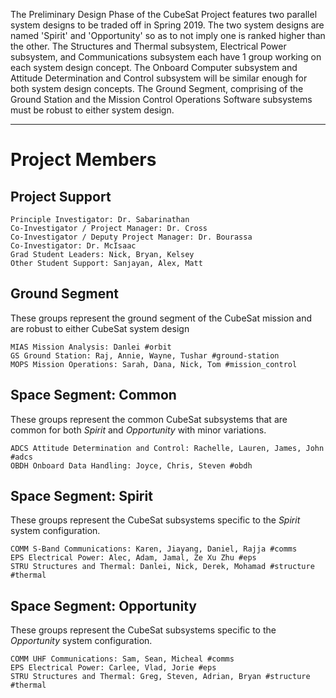 The Preliminary Design Phase of the CubeSat Project features two parallel system designs to be traded off in Spring 2019. The two system designs are named 'Spirit' and 'Opportunity' so as to not imply one is ranked higher than the other. The Structures and Thermal subsystem, Electrical Power subsystem, and Communications subsystem each have 1 group working on each system design concept. The Onboard Computer subsystem and Attitude Determination and Control subsystem will be similar enough for both system design concepts. The Ground Segment, comprising of the Ground Station and the Mission Control Operations Software subsystems must be robust to either system design.

***
# Project Members

## Project Support
    Principle Investigator: Dr. Sabarinathan
    Co-Investigator / Project Manager: Dr. Cross
    Co-Investigator / Deputy Project Manager: Dr. Bourassa
    Co-Investigator: Dr. McIsaac
    Grad Student Leaders: Nick, Bryan, Kelsey
    Other Student Support: Sanjayan, Alex, Matt

## Ground Segment
These groups represent the ground segment of the CubeSat mission and are robust to either CubeSat system design

    MIAS Mission Analysis: Danlei #orbit
    GS Ground Station: Raj, Annie, Wayne, Tushar #ground-station
    MOPS Mission Operations: Sarah, Dana, Nick, Tom #mission_control

## Space Segment: Common
These groups represent the common CubeSat subsystems that are common for both _Spirit_ and _Opportunity_ with minor variations.

    ADCS Attitude Determination and Control: Rachelle, Lauren, James, John #adcs
    OBDH Onboard Data Handling: Joyce, Chris, Steven #obdh

## Space Segment: Spirit
These groups represent the CubeSat subsystems specific to the _Spirit_ system configuration.

    COMM S-Band Communications: Karen, Jiayang, Daniel, Rajja #comms
    EPS Electrical Power: Alec, Adam, Jamal, Ze Xu Zhu #eps
    STRU Structures and Thermal: Danlei, Nick, Derek, Mohamad #structure #thermal

## Space Segment: Opportunity
These groups represent the CubeSat subsystems specific to the _Opportunity_ system configuration.

    COMM UHF Communications: Sam, Sean, Micheal #comms
    EPS Electrical Power: Carlee, Vlad, Jorie #eps
    STRU Structures and Thermal: Greg, Steven, Adrian, Bryan #structure #thermal


    

